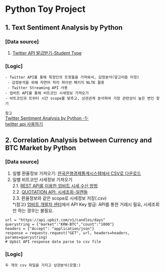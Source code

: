 # Python Toy Project 

## 1. Text Sentiment Analysis by Python
    
### [Data source]
1. [Twitter API 발급받기-Student Type](https://blog.naver.com/2983rgt/222356513854)


### [Logic]
```
- Twitter API를 통해 특정인의 트윗들을 가져와서, 감정분석(알고리즘 미정)
 - 감정분석을 위해 자연어 처리 파이썬 패키지 NLTK 활용
 - Twitter Streaming API 사용
- 업비트 API를 통해 비트코인 시세정보 가져오기
- 비트코인과 트위터 시간 scope를 맞추고, 상관관계 분석하여 가장 관련성이 높은 변인 찾기
```


```참고```   
[Twitter Sentiment Analysis by Python -1-](https://medium.com/@whj2013123218/twitter-sentiment-analysis-by-python-1-a06b05d13465)   
[twitter api 사용하기](https://blog.naver.com/2983rgt/222356513854)


## 2. Correlation Analysis between Currency and BTC Market by Python
### [Data source]
1. 일별 환율정보 가져오기: [한국은행경제통계시스템에서 CSV로 다운로드](http://ecos.bok.or.kr/flex/EasySearch.jsp?langGubun=K&topCode=022Y013#)
2. 일별 비트코인 시세정보 가져오기   
2.1. [REST API를 이용한 업비트 시세 수신 방법](https://docs.upbit.com/docs/upbit-quotation-restful-api)   
2.2. [QUOTATION API: 시세조회-일캔들](https://docs.upbit.com/reference#%EC%9D%BCday-%EC%BA%94%EB%93%A4-1)   
2.3. 환율정보와 같은 scope로 시세정보 저장(.csv)      
*(참고) [업비트 개발자 센터](https://docs.upbit.com/)에서 API Key 발급: API를 통한 거래시 필요, 시세조회만 하는 경우는 불필요.
```
url = "https://api.upbit.com/v1/candles/days"
querystring = {"market":"KRW-BTC","count":"1000"}
headers = {"Accept": "application/json"}
response = requests.request("GET", url, headers=headers, params=querystring)
# Upbit API response data parse to csv file
```
### [Logic]
```
두 개의 csv 파일을 가지고 상관분석(모델:)
```
